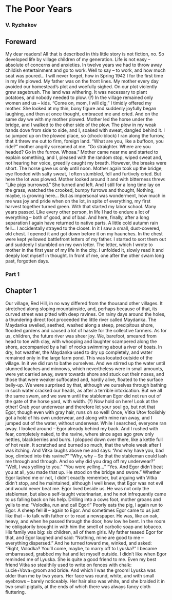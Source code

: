 # The Poor Years
### V. Ryzhakov

## Foreward

My dear readers! All that is described in this little story is not fiction, no. So developed life by village children of my generation.
Life is not easy – absolute of concerns and anxieties. In twelve years we had to throw away childish entertainment and go to work. Well to say – to work, and how much seat was poured…
I will never forget, how in Spring 1942 I for the first time in my life plowed. My father was on the front lines. My mother every day avoided our homestead’s plot and woefully sighed.
On our plot violently grew sagebrush. The land was withering. It was necessary to plant potatoes, and nobody needed to plow. (?)
In the village remained only women and us – kids.
“Come on, mom, I will dig,” I timidly offered my mother.
She looked at my thin, bony figure and suddenly joyfully began laughing, and then at once thought, embraced me and cried.
And on the same day we with my mother plowed. Mother led the horse under the bridge, and I walked to the other side of the plow. The plow in my weak hands dove from side to side, and I, soaked with sweat, dangled behind it. I so jumped up on the plowed place, so (chock-block) I ran along the furrow, that it threw me out to firm, foreign land.
“What are you, like a buffoon, you ride?” mother angrily screamed at me. “Go straighter. Where are you headed? Go in the furrow. Whoaa.”
Mother came near me and started to explain something, and I, pleased with the random stop, wiped sweat and, not hearing her voice, greedily caught my breath.
However, the breaks were short. The horse gave us only until noon. Mother again took up the bridge, eye flooded with salty sweat, I often stumbled, fell and furtively cried. But here the lot was plowed. Mother looked around it and with bitterness threw:
“Like pigs burrowed.”
She turned and left.
And I still for a long time lay on the grass, watched the crooked, bumpy furrows and thought, Nothing, maybe, is growing here… But as impersonal was wonderment, how much in me was joy and pride when on the lot, in spite of everything, my first harvest together turned green.
With that started my labor school.
Many years passed. Like every other person, in life I had to endure a lot of everything – both of good, and of bad.
And here, finally, after a long separation I again have returned to native parts.
A little cold autumn rain fell…
I accidentally strayed to the closet. In it I saw a small, dust-covered, old chest. I opened it and got down before it on my haunches. In the chest were kept yellowed battlefront letters of my father.
I started to sort them out and suddenly I stumbled on my own letter. The letter, which I wrote to mother in the first year of my life in the city.
I unfolded it, slowly read it and deeply lost myself in thought. In front of me, one after the other swam long past, forgotten days.


### Part 1

## Chapter 1

Our village, Red Hill, in no way differed from the thousand other villages. It stretched along sloping mountainside, and, perhaps because of that, its curved street was pitted with deep ravines. On rainy days around the holes, a thundering direct foot proceeded the little river called Maydanka.
The Maydanka swelled, seethed, washed along a steep, precipitous shore, flooded gardens and caused a lot of hassle for the collective farmers.
As for us, children, the future river was sheer joy. We, barefoot, smeared from head to toe with clay, with whooping and laughter scampered along the shore, accompanied by a hail of rocks swimming about a river of boats. In dry, hot weather, the Maydanka used to dry up completely, and water remained only in the large farm pond. This was located outside of the village.
In it we did run to bathe ourselves. And we stirred up the water until stunned loaches and minnows, which nevertheless were in small amounts, were yet carried away, swam towards shore and stuck out their noses, and those that were weaker suffocated and, hardly alive, floated to the surface belly-up.
We were surprised by that, although we ourselves through bathing in such water cracked our heads, as after a terrible intoxication. But we all the same swam, and we swam until the stableman Egor did not run out of the gate of the horse yard, with width. (?) Now hold on here! Look at the other! Grab your underwear and therefore let your soul go, but not that Egor, though even with gray hair, runs oh so well!
Once, Vitka Utov foolishly got a hold of his own underwear, and along with mine ran away, and I jumped out of the water, without underwear. While I searched, everyone ran away.
I looked around – Egor already behind my back. And I rushed with fear, completely naked, to the ravine, where since ages ago grew only nettles, blackberries and burrs. I plopped down over there, like a kettle full of hot resin. It scratched and burned so much, that the whole week after I was itching. And Vitka laughs above me and says:
“And why have you, bad boy, climbed into this ravine?”
“Why, why – So that the stableman could lash me through and through. And so why did you drag off my underwear?”
“Well, I was yelling to you.”
“You were yelling…”
“Yes. And Egor didn’t beat you at all, you made that up. He stood on the bridge and swore.”
Whether Egor lashed me or not, I didn’t exactly remember, but arguing with Vitka didn’t stop, and he maintained, although I well knew, that Egor was not evil and would never beat me.
Egor lived beside us. He was not only the stableman, but also a self-taught veterinarian, and he not infrequently came to us falling back on his help. Drilling into a cows foot, mother groans and yells to me:
“Volodka, run and call Egor!”
Poorly eats the pig, I again run to Egor. A sheep fell ill – again to Egor.
And sometimes Egor came to us just like that – to talk with father or to read a newspaper. He was, like an oak, heavy, and when he passed through the door, how low he bent. In the room he obligatorily brought in with him the smell of carbolic soap and tobacco. His family was big: six children, all of them girls.
My father teased Egor for that, and Egor laughed and said:
“Nothing, mine are good to me – everything dispersed.” And he turned toward me, winked, and asked: “Right, Volodka? You’ll come, maybe, to marry off to Lyuska?”
I became embarrassed, grabbed my hat and let myself outside. I didn’t like when Egor reminded me of Lyuska. She is quite a good friend to me. Even my best friend Vitka so stealthily used to write on fences with chalk: Lucie+Vova=groom and bride. And which I was the groom! Lyuska was older than me by two years. Her face was round, white, and with small eyebrows – barely noticeably. Her hair also was white, and she braided it in two small pigtails, at the ends of which there was always fancy cloth fluttering.
